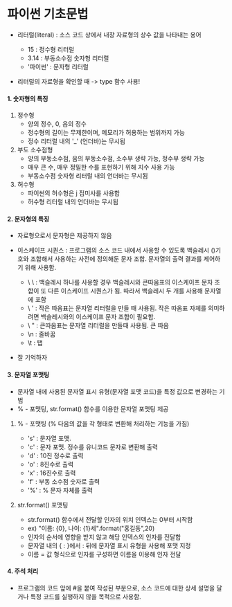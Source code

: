 # 파이썬 기초문법

- 리터럴(literal) : 소스 코드 상에서 내장 자료형의 상수 값을 나타내는 용어
  - 15 : 정수형 리터럴
  - 3.14 : 부동소수점 숫자형 리터럴
  - '파이썬' : 문자형 리터럴



- 리터럴의 자료형을 확인할 때 -> type 함수 사용!



#### 1. 숫자형의 특징

1. 정수형
   - 양의 정수, 0, 음의 정수
   - 정수형의 길이는 무제한이며, 메모리가 허용하는 범위까지 가능
   - 정수 리터럴 내의 '_' (언더바)는 무시됨
2. 부도 소수점형
   - 양의 부동소수점, 음의 부동소수점, 소수부 생략 가능, 정수부 생략 가능
   - 매우 큰 수, 매우 정밀한 수를 표현하기 위해 지수 사용 가능
   - 부동소수점 숫자형 리터럴 내의 언더바는 무시됨
3. 허수형
   - 파이썬의 허수형은 j 접미사를 사용함
   - 허수형 리터럴 내의 언더바는 무시됨



#### 2. 문자형의 특징

- 자료형으로서 문자형은 제공하지 않음

- 이스케이프 시퀀스 : 프로그램의 소스 코드 내에서 사용할 수 있도록 백슬레시 (\)기호와 조합해서 사용하는 사전에 정의해둔 문자 조합. 문자열의 출력 결과를 제어하기 위해 사용함.
  - \ \ : 백슬레시 하나를 사용할 경우 백슬레시와 큰따옴표의 이스케이프 문자 조합이 또 다른 이스케이프 시퀀스가 됨. 따라서 백슬레시 두 개를 사용해 문자열에 포함
  - \ ' : 작은 따옴표는 문자열 리터럴을 만들 때 사용됨. 작은 따옴표 자체를 의미하려면 백슬레시와의 이스케이프 문자 조합이 필요함.
  - \ " : 큰따옴표는 문자열 리터럴을 만들때 사용됨. 큰 따옴
  - \n : 줄바꿈
  - \t : 탭

- 잘 기억하자



#### 3. 문자열 포맷팅

- 문자열 내에 사용된 문자열 표시 유형(문자열 포맷 코드)을 특정 값으로 변경하는 기법
- % - 포맷팅, str.format() 함수를 이용한 문자열 포맷팅 제공

1. % - 포맷팅 (% 다음의 값을 각 형태로 변환해 처리하는 기능을 가짐)
   - 's' : 문자열 포맷. 
   - 'c' : 문자 포맷. 정수를 유니코드 문자로 변환해 출력
   - 'd' : 10진 정수로 출력
   - 'o' : 8진수로 출력
   - 'x' : 16진수로 출력
   - 'f' : 부동 소수점 숫자로 출력
   - '%' : % 문자 자체를 출력

2. str.format() 포맷팅
   - str.format() 함수에서 전달할 인자의 위치 인덱스는 0부터 시작함
   - ex) "이름: {0}, 나이: {1}세".format("홍길동",20)
   - 인자의 순서에 영향을 받지 않고 해당 인덱스의 인자를 전달함
   - 문자열 내의 { : }에서 : 뒤에 문자열 표시 유형을 사용해 포맷 지정 
   - 이름 = 값 형식으로 인자를 구성하면 이름을 이용해 인자 전달

#### 4. 주석 처리

- 프로그램의 코드 앞에 #을 붙여 작성된 부분으로, 소스 코드에 대한 상세 설명을 달거나 특정 코드를 실행하지 않을 목적으로 사용함.

